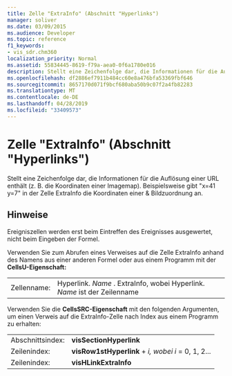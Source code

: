 ```yaml
---
title: Zelle "ExtraInfo" (Abschnitt "Hyperlinks")
manager: soliver
ms.date: 03/09/2015
ms.audience: Developer
ms.topic: reference
f1_keywords:
- vis_sdr.chm360
localization_priority: Normal
ms.assetid: 55834445-8619-f79a-aea0-0f6a1780e016
description: Stellt eine Zeichenfolge dar, die Informationen für die Auflösung einer URL enthält (z. B. die Koordinaten einer Imagemap). Beispielsweise werden in der Zelle ExtraInfo x=41 &amp; y=7 die Koordinaten einer Bildzuordnung angegeben.
ms.openlocfilehash: df2886ef7911b484cc60e8a476bfa53369fbf646
ms.sourcegitcommit: 8657170d071f9bcf680aba50b9c07f2a4fb82283
ms.translationtype: MT
ms.contentlocale: de-DE
ms.lasthandoff: 04/28/2019
ms.locfileid: "33409573"
---
```

# <a name="extrainfo-cell-hyperlinks-section"></a>Zelle "ExtraInfo" (Abschnitt "Hyperlinks")

Stellt eine Zeichenfolge dar, die Informationen für die Auflösung einer URL enthält (z. B. die Koordinaten einer Imagemap). Beispielsweise gibt "x=41 y=7" in der Zelle ExtraInfo die Koordinaten einer &amp; Bildzuordnung an.
  
## <a name="remarks"></a>Hinweise

Ereigniszellen werden erst beim Eintreffen des Ereignisses ausgewertet, nicht beim Eingeben der Formel.
  
Verwenden Sie zum Abrufen eines Verweises auf die Zelle ExtraInfo anhand des Namens aus einer anderen Formel oder aus einem Programm mit der **CellsU-Eigenschaft:** 
  
|||
|:-----|:-----|
| Zellenname:  <br/> | Hyperlink.  *Name*  . ExtraInfo, wobei Hyperlink.  *Name*  ist der Zeilenname  <br/> |
   
Verwenden Sie die **CellsSRC-Eigenschaft** mit den folgenden Argumenten, um einen Verweis auf die ExtraInfo-Zelle nach Index aus einem Programm zu erhalten: 
  
|||
|:-----|:-----|
| Abschnittsindex:  <br/> |**visSectionHyperlink** <br/> |
| Zeilenindex:  <br/> |**visRow1stHyperlink**  +   *i,* *wobei i* = 0, 1, 2...  <br/> |
| Zeilenindex:  <br/> |**visHLinkExtraInfo** <br/> |
   

